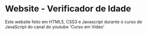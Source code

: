 # Website - Verificador de Idade
 Este website feito em HTML5, CSS3 e Javascript durante o curso de JavaScript do canal do youtube 'Curso em Vídeo'
